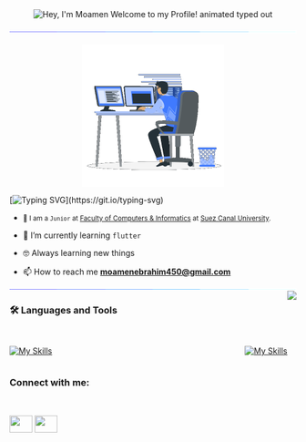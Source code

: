 <div style="display: flex; flex-direction: column; align-items: center;">
    <img src="https://readme-typing-svg.demolab.com?font=Operator+Mono&size=37&duration=2800&pause=2000&color=blue&center=true&vCenter=true&width=940&height=50&lines=Hey%2C+I'm+Moamen+Welcome+to+my+Profile!+" alt="Hey, I'm Moamen Welcome to my Profile! animated typed out">
    <img src="assests/borderseperator.gif" style="display: block; margin-top: 20px; margin-bottom: 20px;">
        <img align="right" width="250px" src="assests\codeing.gif" >

</div>

[![Typing SVG](https://readme-typing-svg.herokuapp.com?vCenter=true&width=500&size=30&lines=Flutter+Developer.;)](https://git.io/typing-svg)

- <span style="font-size: smaller;">:school: I am a `Junior` at [Faculty of Computers & Informatics](http://suez.edu.eg/ar/%d9%83%d9%84%d9%8a%d8%a9-%d8%a7%d9%84%d8%ad%d8%a7%d8%b3%d8%a8%d8%a7%d8%aa-%d9%88%d8%a7%d9%84%d9%85%d8%b9%d9%84%d9%88%d9%85%d8%a7%d8%aa/) at [Suez Canal University](http://suez.edu.eg/ar/).</span>

- 🌱 I’m currently learning `flutter`
- 🤓 Always learning new things
- 📫 How to reach me **moamenebrahim450@gmail.com**

<img src="assests/borderseperator.gif" style="display: block;">
<img height="200em" src="https://github-readme-stats.vercel.app/api/top-langs/?username=Momen-Ebrahim&layout=compact&langs_count=8&theme=dark" align="right">

### 🛠 Languages and Tools
<br />

<div style="display: flex; justify-content: space-between;">
    
  [![My Skills](https://skillicons.dev/icons?i=flutter,dart,firebase,git,github&perline=15&theme=dark)](https://skillicons.dev#gh-dark-mode-only)
   
   
   [![My Skills](https://skillicons.dev/icons?i=flutter,dart,firebase,git,github&perline=15&theme=light)](https://skillicons.dev#gh-light-mode-only)
    
</div>

<h3 align="left">Connect with me:</h3>
<br />
<p align="left">
    <a href="https://www.linkedin.com/in/moamen-ebrahim" target="_blank"><img align="center" src="https://raw.githubusercontent.com/rahuldkjain/github-profile-readme-generator/master/src/images/icons/Social/linked-in-alt.svg" alt="" height="30" width="40" /></a>
    <a href="https://www.facebook.com/moamen.ebrahim.0" target="_blank"><img align="center" src="https://raw.githubusercontent.com/rahuldkjain/github-profile-readme-generator/master/src/images/icons/Social/facebook.svg" alt="" height="30" width="40" /></a>
</p>

<br>
